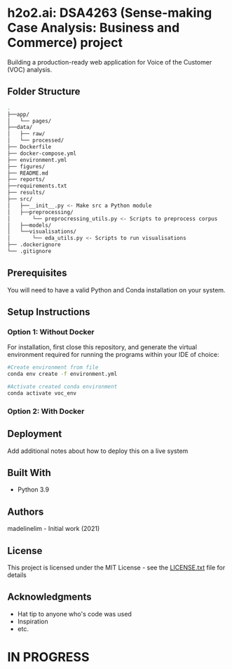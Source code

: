 # h2o2.ai: DSA4263 (Sense-making Case Analysis: Business and Commerce) project

Building a production-ready web application for Voice of the Customer (VOC) analysis.

## Folder Structure

```bash
.
├──app/
│   └── pages/
├──data/
│   ├── raw/
│   └── processed/
├── Dockerfile
├── docker-compose.yml
├── environment.yml
├── figures/
├── README.md
├── reports/
├──requirements.txt
├── results/
├── src/
│   ├──__init__.py <- Make src a Python module
│   ├──preprocessing/
│       └── preprocressing_utils.py <- Scripts to preprocess corpus
│   ├──models/
│   └──visualisations/
│       └── eda_utils.py <- Scripts to run visualisations
├── .dockerignore
└── .gitignore 

```

## Prerequisites

You will need to have a valid Python and Conda installation on your system.

## Setup Instructions

### Option 1: Without Docker
For installation, first close this repository, and generate the virtual environment required for running the programs within your IDE of choice:

```bash
#Create environment from file
conda env create -f environment.yml

#Activate created conda environment
conda activate voc_env

```

### Option 2: With Docker

## Deployment

Add additional notes about how to deploy this on a live system

## Built With

 - Python 3.9

## Authors

madelinelim - Initial work (2021)

## License

This project is licensed under the MIT License - see the [LICENSE.txt](LICENSE.txt) file for details

## Acknowledgments

 - Hat tip to anyone who's code was used
 - Inspiration
 - etc.

# IN PROGRESS
